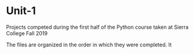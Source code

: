 # Unit-1
Projects competed during the first half of the Python course taken at Sierra College Fall 2019

The files are organized in the order in which they were completed. It 
